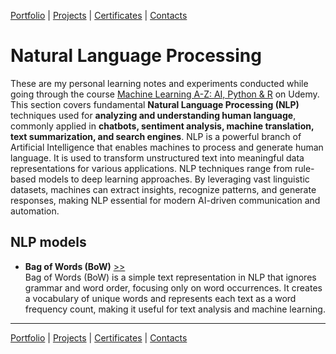 [Portfolio](https://github.com/daluchkin/data-analyst-portfolio) |  [Projects](https://github.com/daluchkin/data-analyst-portfolio/blob/main/projects.md) | [Certificates](https://github.com/daluchkin/data-analyst-portfolio/blob/main/certificates.md) | [Contacts](https://github.com/daluchkin/data-analyst-portfolio#my_contacts)

# Natural Language Processing 

These are my personal learning notes and experiments conducted while going through the course [Machine Learning A-Z: AI, Python & R](https://www.udemy.com/course/machinelearning/) on Udemy. This section covers fundamental **Natural Language Processing (NLP)** techniques used for **analyzing and understanding human language**, commonly applied in **chatbots, sentiment analysis, machine translation, text summarization, and search engines**. NLP is a powerful branch of Artificial Intelligence that enables machines to process and generate human language. It is used to transform unstructured text into meaningful data representations for various applications. NLP techniques range from rule-based models to deep learning approaches. By leveraging vast linguistic datasets, machines can extract insights, recognize patterns, and generate responses, making NLP essential for modern AI-driven communication and automation.


## NLP models

- **Bag of Words (BoW)** [>>](./01_Bag_of_Words_BoW)  
  Bag of Words (BoW) is a simple text representation in NLP that ignores grammar and word order, focusing only on word occurrences. It creates a vocabulary of unique words and represents each text as a word frequency count, making it useful for text analysis and machine learning.


---

[Portfolio](https://github.com/daluchkin/data-analyst-portfolio) |  [Projects](https://github.com/daluchkin/data-analyst-portfolio/blob/main/projects.md) | [Certificates](https://github.com/daluchkin/data-analyst-portfolio/blob/main/certificates.md) | [Contacts](https://github.com/daluchkin/data-analyst-portfolio#my_contacts)